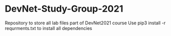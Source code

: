# DevNet-Study-Group-2021
Repository to store all lab files part of DevNet2021 course
Use pip3 install -r requrments.txt to install all dependencies
